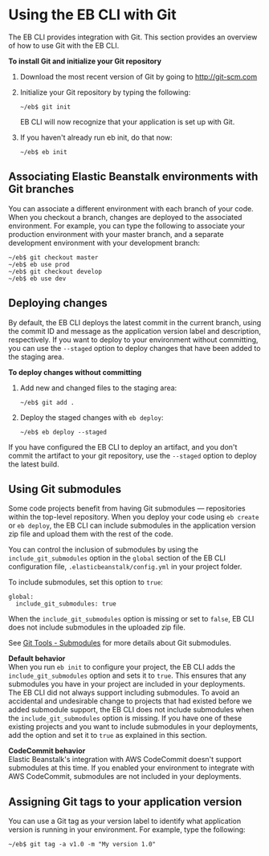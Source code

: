 # Using the EB CLI with Git<a name="eb3-cli-git"></a>

The EB CLI provides integration with Git\. This section provides an overview of how to use Git with the EB CLI\.

**To install Git and initialize your Git repository**

1. Download the most recent version of Git by going to [http://git\-scm\.com](http://git-scm.com)

1. Initialize your Git repository by typing the following:

   ```
   ~/eb$ git init
   ```

   EB CLI will now recognize that your application is set up with Git\.

1. If you haven't already run eb init, do that now: 

   ```
   ~/eb$ eb init
   ```

## Associating Elastic Beanstalk environments with Git branches<a name="eb3-cli-git.branches"></a>

You can associate a different environment with each branch of your code\. When you checkout a branch, changes are deployed to the associated environment\. For example, you can type the following to associate your production environment with your master branch, and a separate development environment with your development branch:

```
~/eb$ git checkout master
~/eb$ eb use prod
~/eb$ git checkout develop
~/eb$ eb use dev
```

## Deploying changes<a name="eb3-cli-git.deploy"></a>

By default, the EB CLI deploys the latest commit in the current branch, using the commit ID and message as the application version label and description, respectively\. If you want to deploy to your environment without committing, you can use the `--staged` option to deploy changes that have been added to the staging area\.

**To deploy changes without committing**

1. Add new and changed files to the staging area:

   ```
   ~/eb$ git add .
   ```

1. Deploy the staged changes with `eb deploy`:

   ```
   ~/eb$ eb deploy --staged
   ```

If you have configured the EB CLI to deploy an artifact, and you don't commit the artifact to your git repository, use the `--staged` option to deploy the latest build\.

## Using Git submodules<a name="eb3-cli-git.submodules"></a>

Some code projects benefit from having Git submodules — repositories within the top\-level repository\. When you deploy your code using `eb create` or `eb deploy`, the EB CLI can include submodules in the application version zip file and upload them with the rest of the code\.

You can control the inclusion of submodules by using the `include_git_submodules` option in the `global` section of the EB CLI configuration file, `.elasticbeanstalk/config.yml` in your project folder\.

To include submodules, set this option to `true`:

```
global:
  include_git_submodules: true
```

When the `include_git_submodules` option is missing or set to `false`, EB CLI does not include submodules in the uploaded zip file\.

See [Git Tools \- Submodules](https://git-scm.com/book/en/v2/Git-Tools-Submodules) for more details about Git submodules\.

**Default behavior**  
When you run `eb init` to configure your project, the EB CLI adds the `include_git_submodules` option and sets it to `true`\. This ensures that any submodules you have in your project are included in your deployments\.  
The EB CLI did not always support including submodules\. To avoid an accidental and undesirable change to projects that had existed before we added submodule support, the EB CLI does not include submodules when the `include_git_submodules` option is missing\. If you have one of these existing projects and you want to include submodules in your deployments, add the option and set it to `true` as explained in this section\.

**CodeCommit behavior**  
Elastic Beanstalk's integration with AWS CodeCommit doesn't support submodules at this time\. If you enabled your environment to integrate with AWS CodeCommit, submodules are not included in your deployments\.

## Assigning Git tags to your application version<a name="eb3-cli-git.tags"></a>

You can use a Git tag as your version label to identify what application version is running in your environment\. For example, type the following:

```
~/eb$ git tag -a v1.0 -m "My version 1.0"
```